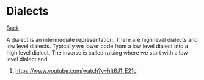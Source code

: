 # Dialects

[Back](../languages.md)

A dialect is an intermediate representation. There are high level dialects and low level dialects. Typically we lower code from a low level dialect into a high level dialect. The inverse is called raising where we start with a low level dialect and 

1. https://www.youtube.com/watch?v=hIt6J1_E21c
